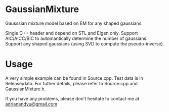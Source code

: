 # GaussianMixture
Gausssian mixture model based on EM for any shaped gaussians.

Single C++ header and depend on STL and Eigen only.
Support AIC/AICC/BIC to automantically determine the number of gaussians.
Support any shaped gaussians (using SVD to compute the pseudo-inverse).

# Usage
A very simple example can be found in Source.cpp.
Test data is in Release\data.
For futher details, please refer to Source.cpp and GaussianMixture.h.

If you have any problems, please don't hesitate to contact me at adrianandyu@gmail.com


